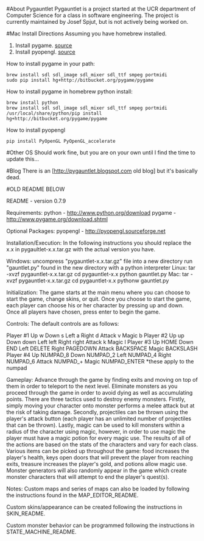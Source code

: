 #About Pygauntlet
Pygauntlet is a project started at the UCR department of Computer Science for a class in software engineering. The project is currently maintained by Josef Spjut, but is not actively being worked on.

#Mac Install Directions
Assuming you have homebrew installed.

  1. Install pygame. [source](https://bitbucket.org/pygame/pygame/issue/82/homebrew-on-leopard-fails-to-install#comment-627494)
  2. Install pyopengl. [source](http://pyopengl.sourceforge.net/)

How to install pygame in your path:
```
brew install sdl sdl_image sdl_mixer sdl_ttf smpeg portmidi 
sudo pip install hg+http://bitbucket.org/pygame/pygame
```
How to install pygame in homebrew python install:
```
brew install python
brew install sdl sdl_image sdl_mixer sdl_ttf smpeg portmidi 
/usr/local/share/python/pip install hg+http://bitbucket.org/pygame/pygame
```
How to install pyopengl
```
pip install PyOpenGL PyOpenGL_accelerate
```

#Other OS
Should work fine, but you are on your own until I find the time to update this...

#Blog
There is an [http://pygauntlet.blogspot.com old blog] but it's basically dead.



#OLD README BELOW

README - version 0.7.9

Requirements:
  python - http://www.python.org/download
  pygame - http://www.pygame.org/download.shtml

Optional Packages:
  pyopengl - http://pyopengl.sourceforge.net

Installation/Execution:
  In the following instructions you should replace the x.x in
  pygaultlet-x.x.tar.gz with the actual version you have.

  Windows:
    uncompress "pygauntlet-x.x.tar.gz" file into a new directory
    run "gauntlet.py" found in the new directory with a 
    python interpreter
  Linux:
    tar -xvzf pygauntlet-x.x.tar.gz
    cd pygauntlet-x.x
    python gauntlet.py
  Mac:
    tar -xvzf pygauntlet-x.x.tar.gz
    cd pygauntlet-x.x
    pythonw gauntlet.py

Initialization:
  The game starts at the main menu where you can choose to start the
  game, change skins, or quit. Once you choose to start the game, each
  player can choose his or her character by pressing up and down. Once
  all players have chosen, press enter to begin the game.

Controls:
  The default controls are as follows:

  Player #1
    Up		w
    Down	s
    Left	a
    Right	d
    Attack	v
    Magic	b
  Player #2
    Up		up
    Down	down
    Left	left
    Right	right
    Attack	k
    Magic	l
  Player #3
    Up		HOME
    Down	END
    Left	DELETE
    Right	PAGEDOWN
    Attack	BACKSPACE
    Magic	BACKSLASH
  Player #4
    Up		NUMPAD_8
    Down	NUMPAD_2
    Left	NUMPAD_4
    Right	NUMPAD_6
    Attack	NUMPAD_+
    Magic	NUMPAD_ENTER
    *these apply to the numpad

Gameplay:
  Advance through the game by finding exits and moving on top of them in order
  to teleport to the next level. Eliminate monsters as you proceed through the
  game in order to avoid dying as well as accumulating points. There are three
  tactics used to destroy enemy monsters. Firstly, simply moving your character
  onto monster performs a melee attack but at the risk of taking damage.
  Secondly, projectiles can be thrown using the player's attack button (each
  player has an unlimited number of projectiles that can be thrown). Lastly,
  magic can be used to kill monsters within a radius of the character using
  magic, however, in order to use magic the player must have a magic potion for
  every magic use. The results of all of the actions are based on the stats of
  the characters and vary for each class. Various items can be picked up
  throughout the game: food increases the player's health, keys open doors that
  will prevent the player from reaching exits, treasure increases the player's
  gold, and potions allow magic use. Monster generators will also randomly
  appear in the game which create monster characters that will attempt to end
  the player's quest(s).

Notes:
  Custom maps and series of maps can also be loaded by following the
  instructions found in the MAP_EDITOR_README.

  Custom skins/appearance can be created following the instructions in
  SKIN_README.

  Custom monster behavior can be programmed following the instructions
  in STATE_MACHINE_README.
